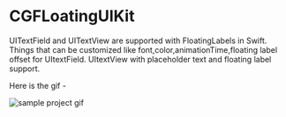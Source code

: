 CGFLoatingUIKit
===============

UITextField and UITextView are supported with FloatingLabels in Swift.
Things that can be customized like font,color,animationTime,floating label offset for UItextField.
UItextView with placeholder text and floating label support.


Here is the gif - 

![sample project gif](https://github.com/kNeerajPro/CGFLoatingUIKit/blob/master/Gif/floatLabelGif.gif)


